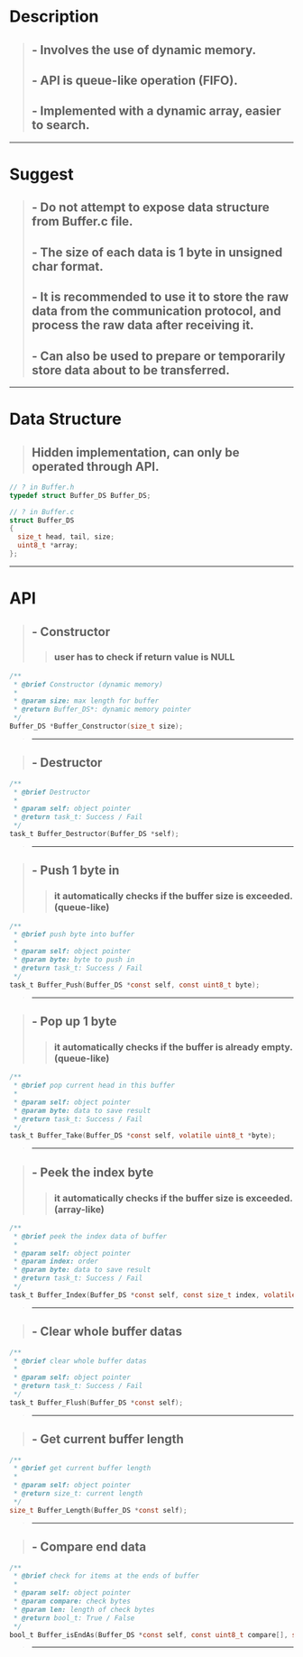 # Description
> ## - Involves the use of dynamic memory.
> ## - API is queue-like operation (FIFO).
> ## - Implemented with a dynamic array, easier to search.

---

# Suggest
> ## - Do not attempt to expose data structure from Buffer.c file.
> ## - The size of each data is 1 byte in unsigned char format.
> ## - It is recommended to use it to store the raw data from the communication protocol, and process the raw data after receiving it.
> ## - Can also be used to prepare or temporarily store data about to be transferred.

---

# Data Structure
> ## Hidden implementation, can only be operated through API.
```C
// ? in Buffer.h
typedef struct Buffer_DS Buffer_DS;

// ? in Buffer.c
struct Buffer_DS
{
  size_t head, tail, size;
  uint8_t *array;
};
```

---

# API
> ## - Constructor
>> ### user has to check if return value is NULL
```C
/**
 * @brief Constructor (dynamic memory)
 *
 * @param size: max length for buffer
 * @return Buffer_DS*: dynamic memory pointer
 */
Buffer_DS *Buffer_Constructor(size_t size);
```
>---

> ## - Destructor
```C
/**
 * @brief Destructor
 *
 * @param self: object pointer
 * @return task_t: Success / Fail
 */
task_t Buffer_Destructor(Buffer_DS *self);
```
>---

> ## - Push 1 byte in
>> ### it automatically checks if the buffer size is exceeded. (queue-like)
```C
/**
 * @brief push byte into buffer
 *
 * @param self: object pointer
 * @param byte: byte to push in
 * @return task_t: Success / Fail
 */
task_t Buffer_Push(Buffer_DS *const self, const uint8_t byte);
```
>---

> ## - Pop up 1 byte
>> ### it automatically checks if the buffer is already empty. (queue-like)
```C
/**
 * @brief pop current head in this buffer
 *
 * @param self: object pointer
 * @param byte: data to save result
 * @return task_t: Success / Fail
 */
task_t Buffer_Take(Buffer_DS *const self, volatile uint8_t *byte);
```
>---

> ## - Peek the index byte
>> ### it automatically checks if the buffer size is exceeded. (array-like)
```C
/**
 * @brief peek the index data of buffer
 *
 * @param self: object pointer
 * @param index: order
 * @param byte: data to save result
 * @return task_t: Success / Fail
 */
task_t Buffer_Index(Buffer_DS *const self, const size_t index, volatile uint8_t *byte);
```
>---

> ## - Clear whole buffer datas
```C
/**
 * @brief clear whole buffer datas
 *
 * @param self: object pointer
 * @return task_t: Success / Fail
 */
task_t Buffer_Flush(Buffer_DS *const self);
```
>---

> ## - Get current buffer length
```C
/**
 * @brief get current buffer length
 *
 * @param self: object pointer
 * @return size_t: current length
 */
size_t Buffer_Length(Buffer_DS *const self);
```
>---

> ## - Compare end data
```C
/**
 * @brief check for items at the ends of buffer
 *
 * @param self: object pointer
 * @param compare: check bytes
 * @param len: length of check bytes
 * @return bool_t: True / False
 */
bool_t Buffer_isEndAs(Buffer_DS *const self, const uint8_t compare[], size_t len);
```
>---